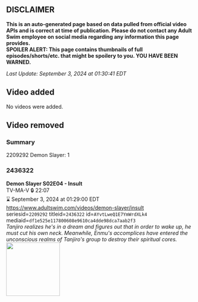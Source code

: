 ## DISCLAIMER
**This is an auto-generated page based on data pulled from official video APIs and is correct at time of publication. Please do not contact any Adult Swim employee on social media regarding any information this page provides.**  
**SPOILER ALERT: This page contains thumbnails of full episodes/shorts/etc. that might be spoilery to you. YOU HAVE BEEN WARNED.**  

_Last Update: September 3, 2024 at 01:30:41 EDT_
## Video added
No videos were added.  
## Video removed
### Summary
2209292 Demon Slayer: 1  
### 2436322
**Demon Slayer S02E04 - Insult**  
TV-MA-V 🔒 22:07  
⌛ September 3, 2024 at 01:29:00 EDT  
https://www.adultswim.com/videos/demon-slayer/insult  
seriesid=`2209292` titleid=`2436322` id=`AYvtLweQ1E7YmWrdXLk4` mediaid=`df1e525e117800608e9610ca4dde98dca7aab2f3`  
_Tanjiro realizes he's in a dream and figures out that in order to wake up, he must cut his own neck. Meanwhile, Enmu's accomplices have entered the unconscious realms of Tanjiro's group to destroy their spiritual cores._  
<a href="https://media.cdn.adultswim.com/uploads/20231127/thumbnails/2_2311271319151-Screenshot2023-11-27at1.17.54PM.png"><img src="https://media.cdn.adultswim.com/uploads/20231127/thumbnails/2_2311271319151-Screenshot2023-11-27at1.17.54PM.png" height="144px" /></a>
